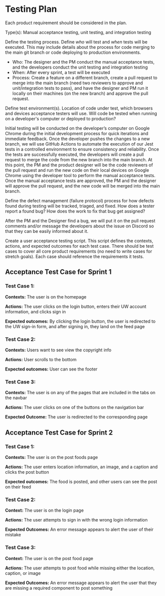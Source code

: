 # Testing Plan

Each product requirement should be considered in the plan.

Type(s): Manual acceptance testing, unit testing, and integration testing

Define the testing process. Define *who* will test and *when* tests will be executed. This may include details about the process for code merging to the main git branch or code deploying to production environments.

- Who: The designer and the PM conduct the manual acceptance tests, and the developers conduct the unit testing and integration testing
- When: After every sprint, a test will be executed
- Process: Create a feature on a different branch, create a pull request to merge into the main branch (need two reviewers to approve and unit/integration tests to pass), and have the designer and PM run it locally on their machines (on the new branch) and approve the pull request.

Define test environment(s). Location of code under test, which browsers and devices acceptance testers will use. Will code be tested when running on a developer's computer or deployed to production?

Initial testing will be conducted on the developer’s computer on Google Chrome during the initial development process for quick iterations and immediate feedback. Once the developer pushes the changes to a new branch, we will use GitHub Actions to automate the execution of our Jest tests in a controlled environment to ensure consistency and reliability. Once the tests are successfully executed, the developers will create a pull request to merge the code from the new branch into the main branch. At this point, the PM and the product designer will be the code reviewers of the pull request and run the new code on their local devices on Google Chrome using the developer tool to perform the manual acceptance tests. Once the manual acceptance tests are approved, the PM and the designer will approve the pull request, and the new code will be merged into the main branch.

Define the defect management (failure protocol) process for how defects found during testing will be tracked, triaged, and fixed. How does a tester report a found bug? How does the work to fix that bug get assigned?

After the PM and the Designer find a bug, we will put it on the pull request comments and/or message the developers about the issue on Discord so that they can be easily informed about it.

Create a user acceptance testing script. This script defines the contexts, actions, and expected outcomes for each test case. There should be test cases to cover all core product requirements (no need to write cases for stretch goals). Each case should reference the requirements it tests.

## Acceptance Test Case for Sprint 1

### Test Case 1:

**Contexts:** The user is on the homepage

**Actions:** The user clicks on the login button, enters their UW account information, and clicks sign in

**Expected outcomes:** By clicking the login button, the user is redirected to the UW sign-in form, and after signing in, they land on the feed page

### Test Case 2:

**Contexts:** Users want to see view the copyright info

**Actions:** User scrolls to the bottom

**Expected outcomes:** User can see the footer

### Test Case 3:

**Contexts:** The user is on any of the pages that are included in the tabs on the navbar

**Actions:** The user clicks on one of the buttons on the navigation bar

**Expected Outcome:** The user is redirected to the corresponding page

## Acceptance Test Case for Sprint 2

### Test Case 1:

**Contexts:** The user is on the post foods page

**Actions:** The user enters location information, an image, and a caption and clicks the post button

**Expected outcomes:** The food is posted, and other users can see the post on their feed

### Test Case 2:

**Context:** The user is on the login page

**Actions:** The user attempts to sign in with the wrong login information

**Expected Outcomes:** An error message appears to alert the user of their mistake

### Test Case 3:

**Context:** The user is on the post food page

**Actions:** The user attempts to post food while missing either the location, caption, or image

**Expected Outcomes:** An error message appears to alert the user that they are missing a required component to post something
